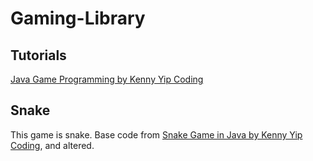 # Gaming-Library
## Tutorials
[Java Game Programming by Kenny Yip Coding](https://www.youtube.com/playlist?list=PLnKe36F30Y4Y1XQOqNsL9Fgg_p6nYhcng)

## Snake
This game is snake. Base code from [Snake Game in Java by Kenny Yip Coding](https://www.youtube.com/watch?v=Y62MJny9LHg&list=PLnKe36F30Y4Y1XQOqNsL9Fgg_p6nYhcng&index=8), and altered.
